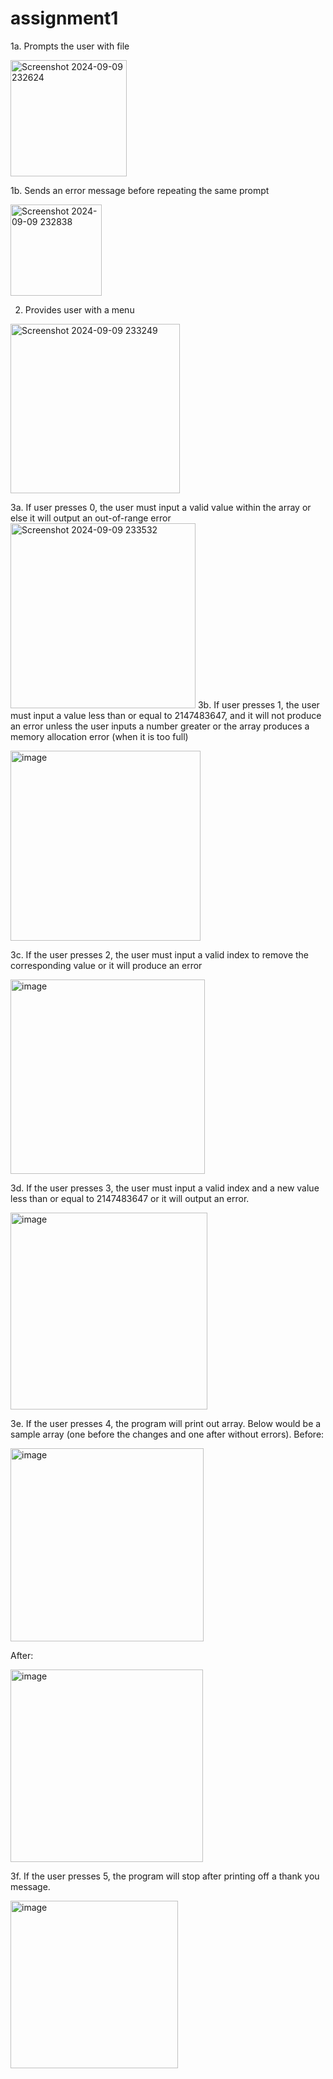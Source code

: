 # assignment1 

1a. Prompts the user with file

<img width="186" alt="Screenshot 2024-09-09 232624" src="https://github.com/user-attachments/assets/a5d66ba1-c059-4885-ab85-986166153063"> 

1b. Sends an error message before repeating the same prompt 

<img width="146" alt="Screenshot 2024-09-09 232838" src="https://github.com/user-attachments/assets/a8990553-5161-4a3b-9e5b-a7e4296a353c">

2. Provides user with a menu
<img width="271" alt="Screenshot 2024-09-09 233249" src="https://github.com/user-attachments/assets/ac94b48a-0790-4e27-902e-4c3e256b31d5">

3a. If user presses 0, the user must input a valid value within the array or else it will output an out-of-range error
<img width="296" alt="Screenshot 2024-09-09 233532" src="https://github.com/user-attachments/assets/81b1c147-4c01-4137-b500-d5788f2ade67">
3b. If user presses 1, the user must input a value less than or equal to 2147483647, and it will not produce an error unless the user inputs a number greater or the array produces a memory allocation error (when it is too full)

<img width="304" alt="image" src="https://github.com/user-attachments/assets/fb3fd530-432e-44c5-9f11-eb8cca077e26"> 

3c. If the user presses 2, the user must input a valid index to remove the corresponding value or it will produce an error

<img width="311" alt="image" src="https://github.com/user-attachments/assets/0b758b0c-9cb4-4dbc-9112-3c9b42a2112e"> 

3d. If the user presses 3, the user must input a valid index and a new value less than or equal to 2147483647 or it will output an error.

<img width="315" alt="image" src="https://github.com/user-attachments/assets/2f4117d0-03b2-439f-b429-c3d8d4aafbfa"> 

3e. If the user presses 4, the program will print out array. Below would be a sample array (one before the changes and one after without errors). 
Before:

<img width="309" alt="image" src="https://github.com/user-attachments/assets/b7b0ec83-4cf1-4e86-8e71-0ee349885431"> 

After:

<img width="308" alt="image" src="https://github.com/user-attachments/assets/b74eb2b3-d9fd-4d63-9e9f-e3d643b25ddd"> 

3f. If the user presses 5, the program will stop after printing off a thank you message. 

<img width="268" alt="image" src="https://github.com/user-attachments/assets/297ff068-aee5-444e-8c26-42b4898078be">




